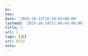 ```yaml
---
bc:
hex:
date: '2025-10-13T10:29:02+08:00'
lastmod: '2025-10-14T21:46:45-08:00'
title: 􂀣
url: 􂀣
tags: [運]
src: DCCV
note:
---
```


